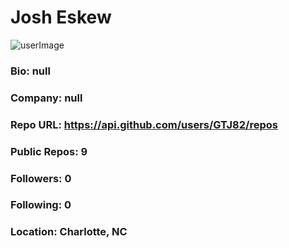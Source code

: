 # <font color=''>Josh Eskew</font>
![userImage](https://avatars3.githubusercontent.com/u/53836954?v=4)
### Bio: null
### Company: null
### Repo URL: https://api.github.com/users/GTJ82/repos
### Public Repos: 9
### Followers: 0
### Following: 0
### Location: Charlotte, NC